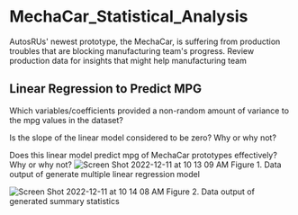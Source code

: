# MechaCar_Statistical_Analysis
AutosRUs' newest prototype, the MechaCar, is suffering from production troubles that are blocking manufacturing team's progress. Review production data for insights that might help manufacturing team

## Linear Regression to Predict MPG
Which variables/coefficients provided a non-random amount of variance to the mpg values in the dataset?

Is the slope of the linear model considered to be zero? Why or why not?

Does this linear model predict mpg of MechaCar prototypes effectively? Why or why not?
![Screen Shot 2022-12-11 at 10 13 09 AM](https://user-images.githubusercontent.com/110945895/206911877-df9a159e-16d3-457f-9673-6670ee9312aa.png)
Figure 1. Data output of generate multiple linear regression model

![Screen Shot 2022-12-11 at 10 14 08 AM](https://user-images.githubusercontent.com/110945895/206911933-5c84f6a9-42a8-4538-9b05-a8c287e18703.png)
Figure 2. Data output of generated summary statistics
